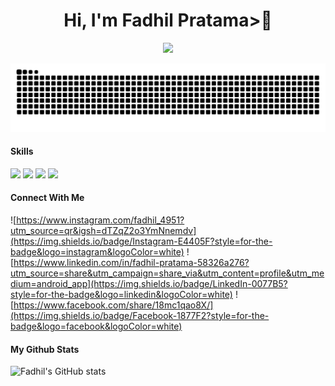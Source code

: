 <h1 align="center">Hi, I'm Fadhil Pratama>👋</h1>
<div align="center">
  <img src="https://user-images.githubusercontent.com/22107794/139580686-887df369-edb8-4bc8-b607-4fbf6d7e4866.gif">

![snake gif](https://github.com/anharsaja/anharsaja/blob/output/github-contribution-grid-snake-dark.svg)
</div>


#### Skills
<div display = "flex">
  <img src="https://img.shields.io/badge/ChatGPT-74aa9c?style=for-the-badge&logo=openai&logoColor=white" />
  <img src="https://img.shields.io/badge/HTML5-E34F26?style=for-the-badge&logo=html5&logoColor=white" />
  <img src="https://img.shields.io/badge/CSS3-1572B6?style=for-the-badge&logo=css3&logoColor=white" />
  <img src="https://img.shields.io/badge/JavaScript-323330?style=for-the-badge&logo=javascript&logoColor=F7DF1E" />
</div>

#### Connect With Me

![https://www.instagram.com/fadhil_4951?utm_source=qr&igsh=dTZqZ2o3YmNnemdv](https://img.shields.io/badge/Instagram-E4405F?style=for-the-badge&logo=instagram&logoColor=white)
![https://www.linkedin.com/in/fadhil-pratama-58326a276?utm_source=share&utm_campaign=share_via&utm_content=profile&utm_medium=android_app](https://img.shields.io/badge/LinkedIn-0077B5?style=for-the-badge&logo=linkedin&logoColor=white)
![https://www.facebook.com/share/18mc1qao8X/](https://img.shields.io/badge/Facebook-1877F2?style=for-the-badge&logo=facebook&logoColor=white)

#### My Github Stats
![Fadhil's GitHub stats](https://github-readme-stats.vercel.app/api?username=Fadhil2005&show_icons=true&theme=tokyonight)

